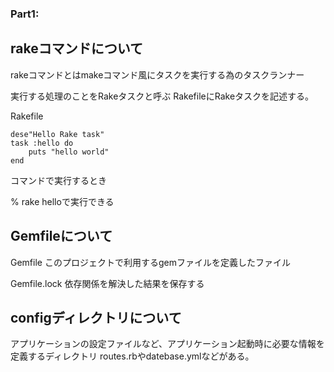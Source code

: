 
### Part1:  
## rakeコマンドについて  
rakeコマンドとはmakeコマンド風にタスクを実行する為のタスクランナー

実行する処理のことをRakeタスクと呼ぶ
RakefileにRakeタスクを記述する。

Rakefile
```
dese"Hello Rake task"
task :hello do
    puts "hello world"
end
```
コマンドで実行するとき

% rake helloで実行できる

## Gemfileについて
 
Gemfile
このプロジェクトで利用するgemファイルを定義したファイル

Gemfile.lock
依存関係を解決した結果を保存する


## configディレクトリについて
アプリケーションの設定ファイルなど、アプリケーション起動時に必要な情報を定義するディレクトリ
routes.rbやdatebase.ymlなどがある。

